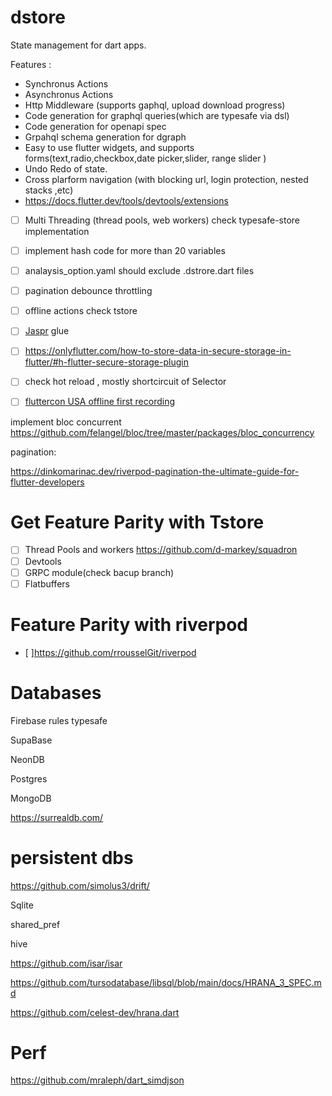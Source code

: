 # dstore

State management for dart apps.

Features : 
*  Synchronus Actions
*  Asynchronus Actions
*  Http Middleware (supports gaphql, upload download progress)
*  Code generation for graphql queries(which are typesafe via dsl)
*  Code generation for openapi spec
*  Grpahql schema generation for dgraph
*  Easy to use flutter widgets, and supports forms(text,radio,checkbox,date picker,slider, range slider )
*  Undo Redo of state.
*  Cross plarform navigation (with blocking url, login protection, nested stacks ,etc)
*  https://docs.flutter.dev/tools/devtools/extensions
- [ ]   Multi Threading (thread pools, web workers) check typesafe-store implementation
- [ ]   implement hash code for more than 20 variables
- [ ]   analaysis_option.yaml should exclude .dstrore.dart files
- [ ]   pagination debounce throttling
- [ ]   offline actions check tstore


- [ ] [Jaspr](https://github.com/schultek/jaspr) glue
- [ ] https://onlyflutter.com/how-to-store-data-in-secure-storage-in-flutter/#h-flutter-secure-storage-plugin
- [ ] check hot reload , mostly shortcircuit of Selector
- [ ] [fluttercon USA offline first recording](https://flutterconusa.dev/agenda/)

implement bloc concurrent https://github.com/felangel/bloc/tree/master/packages/bloc_concurrency


pagination: 

https://dinkomarinac.dev/riverpod-pagination-the-ultimate-guide-for-flutter-developers

# Get Feature Parity with Tstore
- [ ] Thread Pools and workers https://github.com/d-markey/squadron
- [ ] Devtools
- [ ] GRPC module(check bacup branch)
- [ ] Flatbuffers

# Feature Parity with riverpod
- [ ]https://github.com/rrousselGit/riverpod

# Databases

Firebase rules typesafe

SupaBase

NeonDB

Postgres

MongoDB

https://surrealdb.com/

# persistent dbs
https://github.com/simolus3/drift/

Sqlite

shared_pref

hive

https://github.com/isar/isar

https://github.com/tursodatabase/libsql/blob/main/docs/HRANA_3_SPEC.md

https://github.com/celest-dev/hrana.dart

#  Perf

https://github.com/mraleph/dart_simdjson
